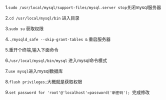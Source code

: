 1.`sudo /usr/local/mysql/support-files/mysql.server stop`关闭mysql服务器

2.`cd /usr/local/mysql/bin` 进入目录

3.`sudo su` 获取权限

4.`./mysqld_safe --skip-grant-tables &`  重启服务器

5.重开个终端,输入下面命令

6.`/usr/local/mysql/bin/mysql` 进入mysql命令模式

7.`use mysql`进入mysql数据库

8.`flush privileges;`大概就是获取权限

9.`set password for 'root'@'localhost'=password('新密码'); `完成修改